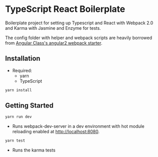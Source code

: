 # TypeScript React Boilerplate
Boilerplate project for setting up Typescript and React with Webpack 2.0 and Karma with Jasmine and Enzyme for tests.

The config folder with helper and webpack scripts are heavily borrowed from [Angular Class's angular2 webpack starter](https://github.com/AngularClass/angular2-webpack-starter).

## Installation

* Required:
    * yarn
    * TypeScript

```bash
yarn install
```

## Getting Started
```bash
yarn run dev
```
* Runs webpack-dev-server in a dev environment with hot module reloading enabled at [http://localhost:8080](http://localhost:8080).

```bash
yarn test
```
* Runs the karma tests
